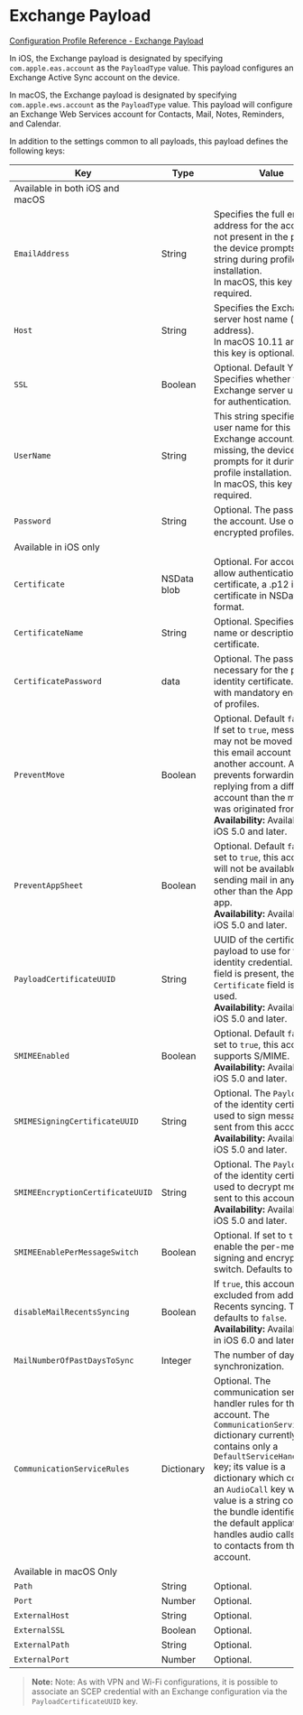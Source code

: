 # Exchange Payload  

 [Configuration Profile Reference - Exchange Payload](https://developer.apple.com/library/content/featuredarticles/iPhoneConfigurationProfileRef/Introduction/Introduction.html#//apple_ref/doc/uid/TP40010206-CH1-SW25)  

In iOS, the Exchange payload is designated by specifying `com.apple.eas.account` as the `PayloadType` value. This payload configures an Exchange Active Sync account on the device.  

In macOS, the Exchange payload is designated by specifying `com.apple.ews.account` as the `PayloadType` value. This payload will configure an Exchange Web Services account for Contacts, Mail, Notes, Reminders, and Calendar.  

In addition to the settings common to all payloads, this payload defines the following keys:  

|Key|Type|Value|
|-|-|-|
|Available in both iOS and macOS|
|`EmailAddress`|String| Specifies the full email address for the account. If not present in the payload, the device prompts for this string during profile installation.</br>In macOS, this key is required.|
|`Host`|String|Specifies the Exchange server host name (or IP address).</br>In macOS 10.11 and later, this key is optional.|
|`SSL`|Boolean|Optional. Default YES. Specifies whether the Exchange server uses SSL for authentication.|
|`UserName`|String|This string specifies the user name for this Exchange account. If missing, the devices prompts for it during profile installation.</br>In macOS, this key is required.|
|`Password`|String|Optional. The password of the account. Use only with encrypted profiles.|
|Available in iOS only|
|`Certificate`|NSData blob|Optional. For accounts that allow authentication via certificate, a .p12 identity certificate in NSData blob format.|
|`CertificateName`|String|Optional. Specifies the name or description of the certificate.|
|`CertificatePassword`|data|Optional. The password necessary for the p12 identity certificate. Used with mandatory encryption of profiles.|
|`PreventMove`|Boolean|Optional. Default `false`.</br>If set to `true`, messages may not be moved out of this email account into another account. Also prevents forwarding or replying from a different account than the message was originated from.</br>**Availability:** Available in iOS 5.0 and later.|
|`PreventAppSheet`|Boolean|Optional. Default `false`. If set to `true`, this account will not be available for sending mail in any app other than the Apple Mail app.</br>**Availability:** Available in iOS 5.0 and later.|
|`PayloadCertificateUUID`|String|UUID of the certificate payload to use for the identity credential. If this field is present, the `Certificate` field is not used.</br>**Availability:** Available in iOS 5.0 and later.|
|`SMIMEEnabled`|Boolean|Optional. Default `false`. If set to `true`, this account supports S/MIME.</br>**Availability:** Available in iOS 5.0 and later.|
|`SMIMESigningCertificateUUID`|String|Optional. The `PayloadUUID` of the identity certificate used to sign messages sent from this account.</br>**Availability:** Available in iOS 5.0 and later.|
|`SMIMEEncryptionCertificateUUID`|String|Optional. The `PayloadUUID` of the identity certificate used to decrypt messages sent to this account.</br>**Availability:** Available in iOS 5.0 and later.|
|`SMIMEEnablePerMessageSwitch`|Boolean|Optional. If set to `true`, enable the per-message signing and encryption switch. Defaults to `true`.|
|`disableMailRecentsSyncing`|Boolean|If `true`, this account is excluded from address Recents syncing. This defaults to `false`.</br>**Availability:** Available only in iOS 6.0 and later.|
|`MailNumberOfPastDaysToSync`|Integer|The number of days since synchronization.|
|`CommunicationServiceRules`|Dictionary|Optional. The communication service handler rules for this account. The `CommunicationServiceRules` dictionary currently contains only a `DefaultServiceHandlers` key; its value is a dictionary which contains an `AudioCall` key whose value is a string containing the bundle identifier for the default application that handles audio calls made to contacts from this account.|
|Available in macOS Only|
|`Path`|String|Optional.|
|`Port`|Number|Optional.|
|`ExternalHost`|String|Optional.|
|`ExternalSSL`|Boolean|Optional.|
|`ExternalPath`|String|Optional.|
|`ExternalPort`|Number|Optional.|
  


> **Note:** Note: As with VPN and Wi-Fi configurations, it is possible to associate an SCEP credential with an Exchange configuration via the `PayloadCertificateUUID` key.  
  
